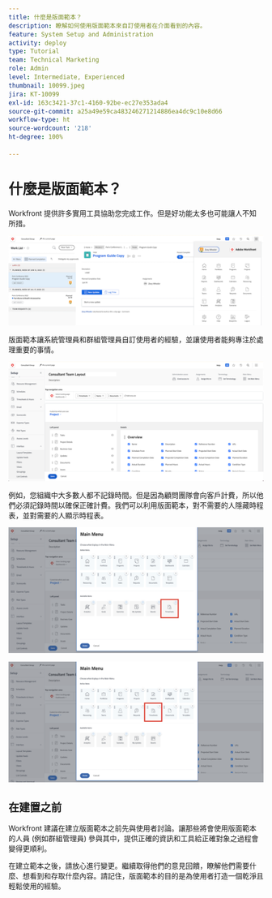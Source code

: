 ```yaml
---
title: 什麼是版面範本？
description: 瞭解如何使用版面範本來自訂使用者在介面看到的內容。
feature: System Setup and Administration
activity: deploy
type: Tutorial
team: Technical Marketing
role: Admin
level: Intermediate, Experienced
thumbnail: 10099.jpeg
jira: KT-10099
exl-id: 163c3421-37c1-4160-92be-ec27e353ada4
source-git-commit: a25a49e59ca483246271214886ea4dc9c10e8d66
workflow-type: ht
source-wordcount: '218'
ht-degree: 100%

---
```


# 什麼是版面範本？

Workfront 提供許多實用工具協助您完成工作。但是好功能太多也可能讓人不知所措。

![首頁和主選單](assets/what-are-layout-templates-01.png)

版面範本讓系統管理員和群組管理員自訂使用者的經驗，並讓使用者能夠專注於處理重要的事情。

![首頁和主選單](assets/what-are-layout-templates-02.png)

例如，您組織中大多數人都不記錄時間。但是因為顧問團隊會向客戶計費，所以他們必須記錄時間以確保正確計費。我們可以利用版面範本，對不需要的人隱藏時程表，並對需要的人顯示時程表。

![首頁和主選單](assets/what-are-layout-templates-03.png)

![首頁和主選單](assets/what-are-layout-templates-04.png)


## 在建置之前

Workfront 建議在建立版面範本之前先與使用者討論。讓那些將會使用版面範本的人員 (例如群組管理員) 參與其中，提供正確的資訊和工具給正確對象之過程會變得更順利。

在建立範本之後，請放心進行變更。繼續取得他們的意見回饋，瞭解他們需要什麼、想看到和存取什麼內容。請記住，版面範本的目的是為使用者打造一個乾淨且輕鬆使用的經驗。
